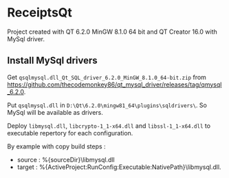 # ReceiptsQt

Project created with QT 6.2.0 MinGW 8.1.0 64 bit and QT Creator 16.0 with MySql driver.

## Install MySql drivers

Get `qsqlmysql.dll_Qt_SQL_driver_6.2.0_MinGW_8.1.0_64-bit.zip` from https://github.com/thecodemonkey86/qt_mysql_driver/releases/tag/qmysql_6.2.0.

Put `qsqlmysql.dll` in `D:\Qt\6.2.0\mingw81_64\plugins\sqldrivers\`. So MySql will be available as drivers.

Deploy `libmysql.dll`, `libcrypto-1_1-x64.dll` and `libssl-1_1-x64.dll` to executable repertory for each configuration.

By example with copy build steps :
- source : %{sourceDir}\libmysql.dll
- target : %{ActiveProject:RunConfig:Executable:NativePath}\libmysql.dll.
